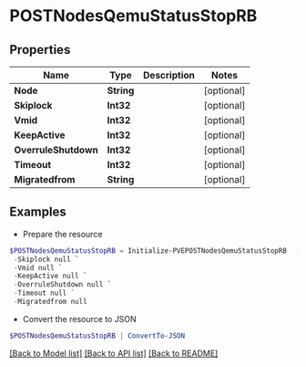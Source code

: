 # POSTNodesQemuStatusStopRB
## Properties

Name | Type | Description | Notes
------------ | ------------- | ------------- | -------------
**Node** | **String** |  | [optional] 
**Skiplock** | **Int32** |  | [optional] 
**Vmid** | **Int32** |  | [optional] 
**KeepActive** | **Int32** |  | [optional] 
**OverruleShutdown** | **Int32** |  | [optional] 
**Timeout** | **Int32** |  | [optional] 
**Migratedfrom** | **String** |  | [optional] 

## Examples

- Prepare the resource
```powershell
$POSTNodesQemuStatusStopRB = Initialize-PVEPOSTNodesQemuStatusStopRB  -Node null `
 -Skiplock null `
 -Vmid null `
 -KeepActive null `
 -OverruleShutdown null `
 -Timeout null `
 -Migratedfrom null
```

- Convert the resource to JSON
```powershell
$POSTNodesQemuStatusStopRB | ConvertTo-JSON
```

[[Back to Model list]](../README.md#documentation-for-models) [[Back to API list]](../README.md#documentation-for-api-endpoints) [[Back to README]](../README.md)


